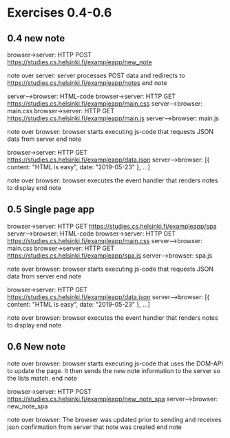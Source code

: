 # Exercises 0.4-0.6

## 0.4 new note

browser->server: HTTP POST https://studies.cs.helsinki.fi/exampleapp/new_note

note over server:
server processes POST data and redirects to
https://studies.cs.helsinki.fi/exampleapp/notes
end note

server-->browser: HTML-code
browser->server: HTTP GET https://studies.cs.helsinki.fi/exampleapp/main.css
server-->browser: main.css
browser->server: HTTP GET https://studies.cs.helsinki.fi/exampleapp/main.js
server-->browser: main.js

note over browser:
browser starts executing js-code
that requests JSON data from server
end note

browser->server: HTTP GET https://studies.cs.helsinki.fi/exampleapp/data.json
server-->browser: [{ content: "HTML is easy", date: "2019-05-23" }, ...]

note over browser:
browser executes the event handler
that renders notes to display
end note

## 0.5 Single page app

browser->server: HTTP GET https://studies.cs.helsinki.fi/exampleapp/spa
server-->browser: HTML-code
browser->server: HTTP GET https://studies.cs.helsinki.fi/exampleapp/main.css
server-->browser: main.css
browser->server: HTTP GET https://studies.cs.helsinki.fi/exampleapp/spa.js
server-->browser: spa.js

note over browser:
browser starts executing js-code
that requests JSON data from server
end note

browser->server: HTTP GET https://studies.cs.helsinki.fi/exampleapp/data.json
server-->browser: [{ content: "HTML is easy", date: "2019-05-23" }, ...]

note over browser:
browser executes the event handler
that renders notes to display
end note

## 0.6 New note

note over browser:
browser starts executing js-code
that uses the DOM-API to update the
page. It then sends the new note
information to the server so the lists
match.
end note

browser->server: HTTP POST https://studies.cs.helsinki.fi/exampleapp/new_note_spa
server-->browser: new_note_spa

note over browser:
The browser was updated prior to sending
and receives json confirmation from server
that note was created
end note
